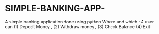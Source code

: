 # SIMPLE-BANKING-APP-
A simple banking application done using python 
Where and which : A user can (1) Deposit  Money , (2) Withdraw money , (3) Check Balance (4) Exit
